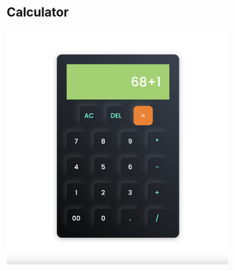 # Calculator

<img width="938" alt="Screenshot" src="https://github.com/arry-codes/Calculator/blob/main/calc.png">
